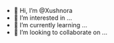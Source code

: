 - 👋 Hi, I’m @Xushnora
- 👀 I’m interested in ...
- 🌱 I’m currently learning ...
- 💞️ I’m looking to collaborate on ...

<!---
Xushnora/Xushnora is a ✨ special ✨ repository because its `README.md` (this file) appears on your GitHub profile.
You can click the Preview link to take a look at your changes.
--->
